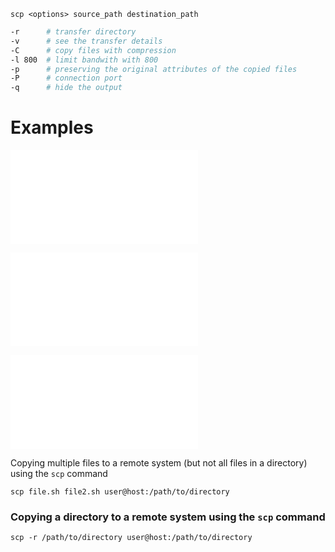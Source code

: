```shell
scp <options> source_path destination_path
```

```bash
-r      # transfer directory 
-v      # see the transfer details
-C      # copy files with compression
-l 800  # limit bandwith with 800
-p      # preserving the original attributes of the copied files
-P      # connection port
-q      # hide the output
```

# Examples

![SCP a local file to a remote filename](SCP%20a%20local%20file%20to%20a%20remote%20filename.md)

![SCP a local file to a remote directory](SCP%20a%20local%20file%20to%20a%20remote%20directory.md)

![SCP a remote file to a local file](SCP%20a%20remote%20file%20to%20a%20local%20file.md)

Copying multiple files to a remote system (but not all files in a directory) using the  `scp` command
```shell
scp file.sh file2.sh user@host:/path/to/directory
```


### Copying a directory to a remote system using the  `scp` command
```shell
scp -r /path/to/directory user@host:/path/to/directory
```
